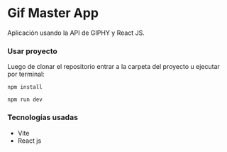 # Gif Master App

Aplicación usando la API de GIPHY y React JS.

### Usar proyecto

Luego de clonar el repositorio entrar a la carpeta del proyecto u ejecutar por terminal:

`npm install`

`npm run dev`

### Tecnologías usadas

- Vite
- React js
